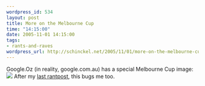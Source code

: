 ```yaml
--- 
wordpress_id: 534
layout: post
title: More on the Melbourne Cup
time: "14:15:00"
date: 2005-11-01 14:15:00
tags: 
- rants-and-raves
wordpress_url: http://schinckel.net/2005/11/01/more-on-the-melbourne-cup/
---
```

Google.Oz (in reality, google.com.au) has a special Melbourne Cup image: ![][1] After my [last rantpost][2], this bugs me too. 

   [1]: /images/melbourne_cup05.gif
   [2]: http://schinckel.net/2005/11/01/on-horse-racing/

